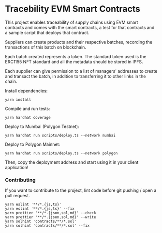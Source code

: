 # Tracebility EVM Smart Contracts

This project enables traceability of supply chains using EVM smart contracts and comes with the smart contracts, a test for that contracts and a sample script that deploys that contract.

Suppliers can create products and their respective batches, recording the transactions of this batch on blockchain.

Each batch created represents a token. The standard token used is the ERC1155 NFT standard and all the metadata should be stored in IPFS.

Each supplier can give permission to a list of managers' addresses to create and transact the batch, in addition to transferring it to other links in the chain.

Install dependencies:

```shell
yarn install
```

Compile and run tests:

```shell
yarn hardhat coverage
```

Deploy to Mumbai (Polygon Testnet):

```shell
yarn hardhat run scripts/deploy.ts --network mumbai
```

Deploy to Polygon Mainnet:

```shell
yarn hardhat run scripts/deploy.ts --network polygon
```

Then, copy the deployment address and start using it in your client application!

### Contributing

If you want to contribute to the project, lint code before git pushing / open a pull request.

```shell
yarn eslint '**/*.{js,ts}'
yarn eslint '**/*.{js,ts}' --fix
yarn prettier '**/*.{json,sol,md}' --check
yarn prettier '**/*.{json,sol,md}' --write
yarn solhint 'contracts/**/*.sol'
yarn solhint 'contracts/**/*.sol' --fix
```
